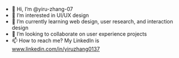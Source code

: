 - 👋 Hi, I’m @yiru-zhang-07
- 👀 I’m interested in UI/UX design
- 🌱 I’m currently learning web design, user research, and interaction design
- 💞️ I’m looking to collaborate on user experience projects
- 📫 How to reach me? My LinkedIn is www.linkedin.com/in/yiruzhang0137

<!---
yiru-zhang-07/yiru-zhang-07 is a ✨ special ✨ repository because its `README.md` (this file) appears on your GitHub profile.
You can click the Preview link to take a look at your changes.
--->

